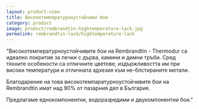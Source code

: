 ```yaml
---
layout: product-view
title: Високотемпературноустойчиви бои
category: product
image: product/rembrandtin-hightemperature-lack.jpg
permalink: rembrandtin-lack/hightemperature-lack
---
```


"Високотемпературноустойчивите бои на Rembrandtin - Thermodur са идеално покритие за печки с дърва, камини и димни тръби. Сред тяхните особености са отличните цветове, издържливостта им при високи температури и отличната адхезия към не-блстираните метали.

Благодарение на това високотемпаратурноустойчивите бои на Rembrandtin имат над 90% от пазарния дял в България.

Предлагаме еднокомпонентни, водоразредими и двукомпонентни бои."
